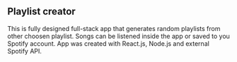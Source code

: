 ## Playlist creator
This is fully designed full-stack app that generates random playlists from other choosen playlist. Songs can be listened inside the app or saved to you Spotify account. App was created with React.js, Node.js and external Spotify API.

